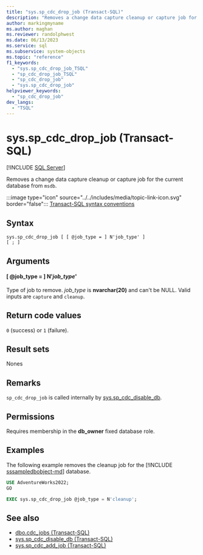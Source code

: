 ```yaml
---
title: "sys.sp_cdc_drop_job (Transact-SQL)"
description: "Removes a change data capture cleanup or capture job for the current database from msdb."
author: markingmyname
ms.author: maghan
ms.reviewer: randolphwest
ms.date: 06/13/2023
ms.service: sql
ms.subservice: system-objects
ms.topic: "reference"
f1_keywords:
  - "sys.sp_cdc_drop_job_TSQL"
  - "sp_cdc_drop_job_TSQL"
  - "sp_cdc_drop_job"
  - "sys.sp_cdc_drop_job"
helpviewer_keywords:
  - "sp_cdc_drop_job"
dev_langs:
  - "TSQL"
---
```

# sys.sp_cdc_drop_job (Transact-SQL)

[!INCLUDE [SQL Server](../../includes/applies-to-version/sqlserver.md)]

Removes a change data capture cleanup or capture job for the current database from `msdb`.

:::image type="icon" source="../../includes/media/topic-link-icon.svg" border="false"::: [Transact-SQL syntax conventions](../../t-sql/language-elements/transact-sql-syntax-conventions-transact-sql.md)

## Syntax

```syntaxsql
sys.sp_cdc_drop_job [ [ @job_type = ] N'job_type' ]
[ ; ]
```

## Arguments

#### [ @job_type = ] N'*job_type*'

Type of job to remove. *job_type* is **nvarchar(20)** and can't be NULL. Valid inputs are `capture` and `cleanup`.

## Return code values

`0` (success) or `1` (failure).

## Result sets

Nones

## Remarks

`sp_cdc_drop_job` is called internally by [sys.sp_cdc_disable_db](sys-sp-cdc-disable-db-transact-sql.md).

## Permissions

Requires membership in the **db_owner** fixed database role.

## Examples

The following example removes the cleanup job for the [!INCLUDE [sssampledbobject-md](../../includes/sssampledbobject-md.md)] database.

```sql
USE AdventureWorks2022;
GO

EXEC sys.sp_cdc_drop_job @job_type = N'cleanup';
```

## See also

- [dbo.cdc_jobs (Transact-SQL)](../system-tables/dbo-cdc-jobs-transact-sql.md)
- [sys.sp_cdc_disable_db (Transact-SQL)](sys-sp-cdc-disable-db-transact-sql.md)
- [sys.sp_cdc_add_job (Transact-SQL)](sys-sp-cdc-add-job-transact-sql.md)
